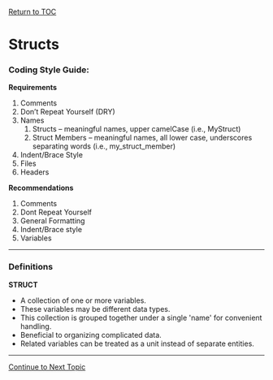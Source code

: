<a href="https://github.com/CyberTrainingUSAF/05-C-Programming/blob/master/00-Table-of-Contents.md" rel="Return to TOC"> Return to TOC </a>

# Structs

### Coding Style Guide:


**Requirements**

1. Comments
2. Don’t Repeat Yourself (DRY)
3. Names
    1. Structs – meaningful names, upper camelCase (i.e., MyStruct)
    2. Struct Members – meaningful names, all lower case, underscores separating words (i.e., my_struct_member)
4. Indent/Brace Style
5. Files
6. Headers


**Recommendations**

1. Comments
2. Dont Repeat Yourself
3. General Formatting
4. Indent/Brace style
5. Variables

---

### Definitions

**STRUCT**

* A collection of one or more variables.
* These variables may be different data types.
* This collection is grouped together under a single 'name' for convenient handling.
* Beneficial to organizing complicated data.
* Related variables can be treated as a unit instead of separate entities.

---

<a href="https://github.com/CyberTrainingUSAF/05-C-Programming/blob/master/14_Structs/02_struct_format.md" rel="Continue to Next Topic"> Continue to Next Topic </a>
